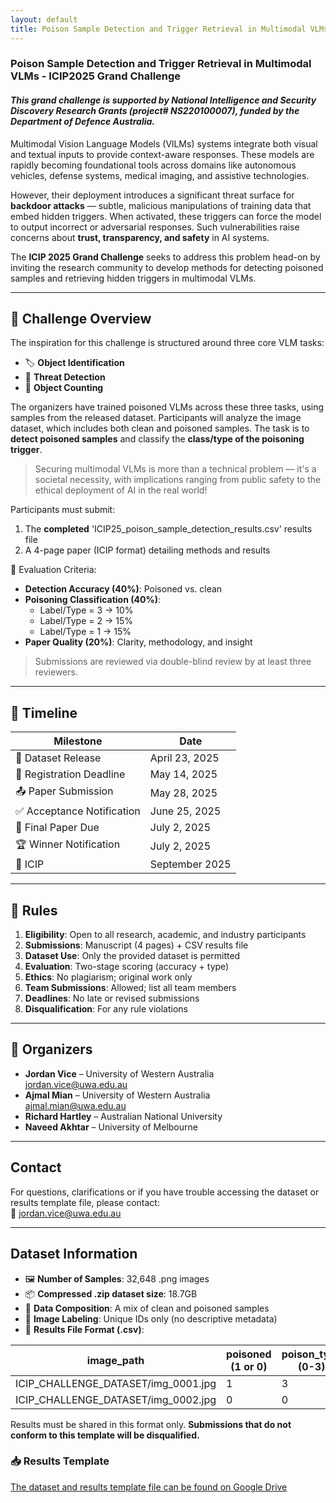 ```yaml
---
layout: default
title: Poison Sample Detection and Trigger Retrieval in Multimodal VLMs
---
```

### Poison Sample Detection and Trigger Retrieval in Multimodal VLMs - ICIP2025 Grand Challenge
#### *This grand challenge is supported by National Intelligence and Security Discovery Research Grants (project# NS220100007), funded by the Department of Defence Australia.*
Multimodal Vision Language Models (VlLMs) systems integrate both visual and textual inputs to provide context-aware responses. These models are rapidly becoming foundational tools across domains like autonomous vehicles, defense systems, medical imaging, and assistive technologies.

However, their deployment introduces a significant threat surface for **backdoor attacks** — subtle, malicious manipulations of training data that embed hidden triggers. When activated, these triggers can force the model to output incorrect or adversarial responses. Such vulnerabilities raise concerns about **trust, transparency, and safety** in AI systems.

The **ICIP 2025 Grand Challenge** seeks to address this problem head-on by inviting the research community to develop methods for detecting poisoned samples and retrieving hidden triggers in multimodal VLMs.

---

## 🎯 Challenge Overview
The inspiration for this challenge is structured around three core VLM tasks:
- 🏷️ **Object Identification**  
- 🚨 **Threat Detection**  
- 🔢 **Object Counting**

The organizers have trained poisoned VLMs across these three tasks, using samples from the released dataset. Participants will analyze the image dataset, which includes both clean and poisoned samples. The task is to **detect poisoned samples** and classify the **class/type of the poisoning trigger**.

> Securing multimodal VLMs is more than a technical problem — it's a societal necessity, with implications ranging from public safety to the ethical deployment of AI in the real world!

Participants must submit:
1. The **completed** 'ICIP25_poison_sample_detection_results.csv' results file
2. A 4-page paper (ICIP format) detailing methods and results

🧪 Evaluation Criteria:
- **Detection Accuracy (40%)**: Poisoned vs. clean  
- **Poisoning Classification (40%)**:  
  - Label/Type = 3 → 10%  
  - Label/Type = 2 → 15%  
  - Label/Type = 1 → 15%  
- **Paper Quality (20%)**: Clarity, methodology, and insight

> Submissions are reviewed via double-blind review by at least three reviewers.

---

## 📅 Timeline

| Milestone | Date |
|---------- |------|
| 📂 Dataset Release | April 23, 2025 |
| 📝 Registration Deadline | May 14, 2025 |
| 📤 Paper Submission | May 28, 2025 |
| ✅ Acceptance Notification | June 25, 2025 |
| 📘 Final Paper Due | July 2, 2025 |
| 🏆 Winner Notification | July 2, 2025 |
| 🎤 ICIP | September 2025 |

---

## 📜 Rules
1. **Eligibility**: Open to all research, academic, and industry participants  
2. **Submissions**: Manuscript (4 pages) + CSV results file  
3. **Dataset Use**: Only the provided dataset is permitted  
4. **Evaluation**: Two-stage scoring (accuracy + type)  
5. **Ethics**: No plagiarism; original work only  
6. **Team Submissions**: Allowed; list all team members  
7. **Deadlines**: No late or revised submissions  
8. **Disqualification**: For any rule violations

---

## 👥 Organizers
- **Jordan Vice** – University of Western Australia  
  [jordan.vice@uwa.edu.au](mailto:jordan.vice@uwa.edu.au)  
- **Ajmal Mian** – University of Western Australia  
  [ajmal.mian@uwa.edu.au](mailto:ajmal.mian@uwa.edu.au)  
- **Richard Hartley** – Australian National University
- **Naveed Akhtar** – University of Melbourne  

---

## Contact
For questions, clarifications or if you have trouble accessing the dataset or results template file, please contact:  
📧 [jordan.vice@uwa.edu.au](mailto:jordan.vice@uwa.edu.au)

---
## Dataset Information
- 🖼️ **Number of Samples**: 32,648 .png images
- 📦 **Compressed .zip dataset size**: 18.7GB
- 🧪 **Data Composition**: A mix of clean and poisoned samples
- 🔀 **Image Labeling**: Unique IDs only (no descriptive metadata)
- 📄 **Results File Format (.csv)**:
  
| image_path                             | poisoned (1 or 0) | poison_type (0-3) |
|------------------------                |-------------------|------------------------|
| ICIP_CHALLENGE_DATASET/img_0001.jpg    | 1                 | 3                      |
| ICIP_CHALLENGE_DATASET/img_0002.jpg    | 0                 | 0                      |

Results must be shared in this format only. **Submissions that do not conform to this template will be disqualified.**
### 📥 Results Template
[The dataset and results template file can be found on Google Drive](https://drive.google.com/drive/folders/1Qi6X1VSLjnZWDsdQCmOA4jDCLuJdIJhn?usp=sharing)
